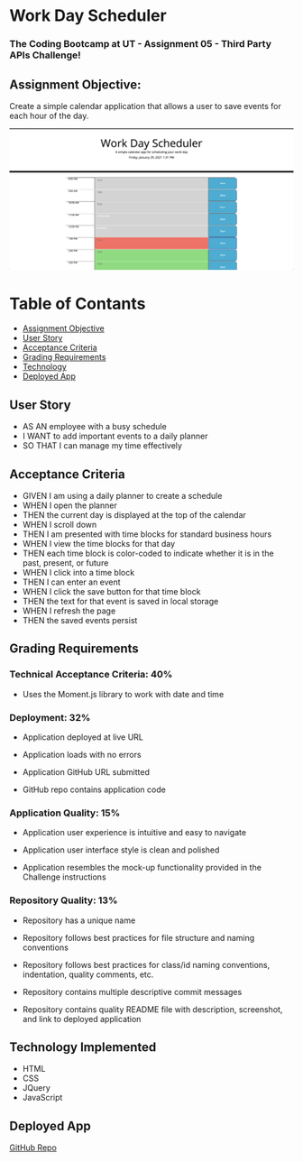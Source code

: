 # Work Day Scheduler
### The Coding Bootcamp at UT - Assignment 05 - Third Party APIs Challenge!

## Assignment Objective:
Create a simple calendar application that allows a user to save events for each hour of the day.

![screenshot](/assets/images/screenshot.png)

# Table of Contants
* [Assignment Objective](#assignment-objective)
* [User Story](#user-story)
* [Acceptance Criteria](#acceptance-criteria)
* [Grading Requirements](#grading-requirments)
* [Technology](#technology-implemented)
* [Deployed App](#deployed-app)

## User Story
* AS AN employee with a busy schedule
* I WANT to add important events to a daily planner
* SO THAT I can manage my time effectively

## Acceptance Criteria
* GIVEN I am using a daily planner to create a schedule
* WHEN I open the planner
* THEN the current day is displayed at the top of the calendar
* WHEN I scroll down
* THEN I am presented with time blocks for standard business hours
* WHEN I view the time blocks for that day
* THEN each time block is color-coded to indicate whether it is in the past, present, or future
* WHEN I click into a time block
* THEN I can enter an event
* WHEN I click the save button for that time block
* THEN the text for that event is saved in local storage
* WHEN I refresh the page
* THEN the saved events persist

## Grading Requirements

### Technical Acceptance Criteria: 40%
* Uses the Moment.js library to work with date and time

### Deployment: 32%
* Application deployed at live URL

* Application loads with no errors

* Application GitHub URL submitted

* GitHub repo contains application code

### Application Quality: 15%
* Application user experience is intuitive and easy to navigate

* Application user interface style is clean and polished

* Application resembles the mock-up functionality provided in the Challenge instructions

### Repository Quality: 13%
* Repository has a unique name

* Repository follows best practices for file structure and naming conventions

* Repository follows best practices for class/id naming conventions, indentation, quality comments, etc.

* Repository contains multiple descriptive commit messages

* Repository contains quality README file with description, screenshot, and link to deployed application

## Technology Implemented
* HTML
* CSS
* JQuery
* JavaScript

## Deployed App
[GitHub Repo](https://sarah-safarzadeh.github.io/work-day-scheduler/)